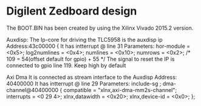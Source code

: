 # Digilent Zedboard design

The BOOT.BIN has been created by using the Xilinx Vivado 2015.2 version.

Auxdisp:
The Ip-core for driving the TLC5958 is the auxdisp ip
Address:43c00000 {
It has intterrupt @ line 31
Parameters: hor-module = <0x5>;
			log2numlines = <0x4>;
			numlines = <0x10>;
			numrows = <0x2>;
			/* 109 = 54(offset default for gpio) + 55 */
The signal to reset the IP is connected to gpio line 119. Keep high by default


Axi Dma
It is connected as stream interface to the Auxdisp
Address: 40400000
It has intterrupt @ line 29
Parameters: include-sg ;
			dma-channel@40400000 {
				compatible = "xlnx,axi-dma-mm2s-channel";
				interrupts = <0 29 4>;
				xlnx,datawidth = <0x20>;
				xlnx,device-id = <0x0>;
			};
